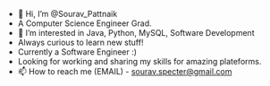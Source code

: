 - 👋 Hi, I’m @Sourav_Pattnaik
- A Computer Science Engineer Grad.
- 👀 I’m interested in Java, Python, MySQL, Software Development
- Always curious to learn new stuff!
- Currently a Software Engineer :)
- Looking for working and sharing my skills for amazing plateforms.
- 📫 How to reach me (EMAIL) - sourav.specter@gmail.com

<!---
SouravPattnaik211/SouravPattnaik211 is a ✨ special ✨ repository because its `README.md` (this file) appears on your GitHub profile.
You can click the Preview link to take a look at your changes.
--->
